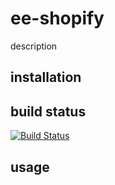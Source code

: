 # ee-shopify

description

## installation



## build status

[![Build Status](https://travis-ci.org/eventEmitter/ee-shopify.png?branch=master)](https://travis-ci.org/eventEmitter/ee-shopify)


## usage
